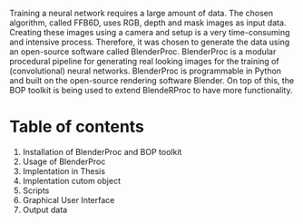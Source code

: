 Training a neural network requires a large amount of data. The chosen algorithm, called FFB6D, uses RGB, depth and mask images as input data. Creating these images using a camera and setup is a very time-consuming and intensive process. Therefore, it was chosen to generate the data using an open-source software called BlenderProc. BlenderProc is a modular procedural pipeline for generating real looking images for the training of (convolutional) neural networks. BlenderProc is programmable in Python and built on the open-source rendering software Blender. On top of this, the BOP toolkit is being used to extend BlendeRProc to have more functionality. 

# Table of contents
1. Installation of BlenderProc and BOP toolkit 
2. Usage of BlenderProc
3. Implentation in Thesis 
 1. Implentation cutom object
 2. Scripts 
 3. Graphical User Interface
 4. Output data
